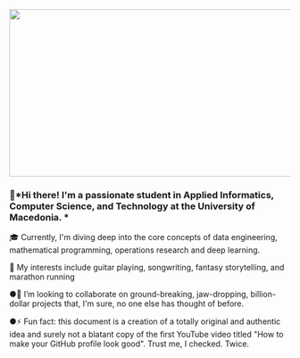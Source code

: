 <div align="center">
<img src="https://media0.giphy.com/media/qgQUggAC3Pfv687qPC/giphy.gif?cid=ecf05e47r19ws2l1urrtj0we044w3w0ssl3zihfiknj5e85c&rid=giphy.gif&ct=g" align="center" width="600" height="300" />
</div>  
  

### 👋*Hi there! I'm a passionate student in Applied Informatics, Computer Science, and Technology at the University of Macedonia. *

🎓 Currently, I'm diving deep into the core concepts of data engineering, mathematical programming, operations research  and deep learning.

🎵 My interests include guitar playing, songwriting, fantasy storytelling, and marathon running
  

 ●👯  I’m looking to collaborate on ground-breaking, jaw-dropping, billion-dollar projects that, I'm sure, no one else has thought of before.
  

 ●⚡ Fun fact: this document is a creation of a totally original and authentic idea and surely not a blatant copy of the first YouTube video titled "How to make your GitHub profile look good". Trust me, I checked. Twice.
  
<br/>  



